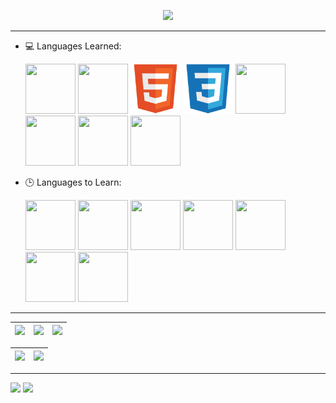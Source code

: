 <p align="center">
    <img src="https://readme-typing-svg.herokuapp.com?font=Fira+Code&pause=1000&width=435&lines=print(%22Bem+vindo+ao+meu+perfil+%22);print(%22Welcome+to+my+profile%22)">
</p>

---

- 💻 Languages Learned:

    <img src="https://cdn.jsdelivr.net/gh/devicons/devicon/icons/java/java-plain-wordmark.svg" width="80" height="80" gap="50">
    <img src="https://cdn.jsdelivr.net/gh/devicons/devicon/icons/javascript/javascript-plain.svg" width="80" height="80">
    <img src="https://github.com/devicons/devicon/blob/master/icons/html5/html5-original.svg" width="80" height="80">
    <img src="https://github.com/devicons/devicon/blob/master/icons/css3/css3-original.svg" width="80" height="80">
    <img src="https://cdn.jsdelivr.net/gh/devicons/devicon/icons/googlecloud/googlecloud-original-wordmark.svg" width="80" height="80">
    <img src="https://cdn.jsdelivr.net/gh/devicons/devicon/icons/arduino/arduino-original-wordmark.svg" width="80" height="80">
    <img src="https://cdn.jsdelivr.net/gh/devicons/devicon/icons/linux/linux-original.svg" width="80" height="80">
    <img src="https://cdn.jsdelivr.net/gh/devicons/devicon/icons/docker/docker-original.svg" width="80" height="80">

- 🕒 Languages to Learn:

  <img src="https://cdn.jsdelivr.net/gh/devicons/devicon/icons/c/c-original.svg" width="80" height="80">
  <img src="https://cdn.jsdelivr.net/gh/devicons/devicon/icons/cplusplus/cplusplus-original.svg" width="80" height="80">
  <img src="https://cdn.jsdelivr.net/gh/devicons/devicon/icons/nodejs/nodejs-original.svg" width="80" height="80">
  <img src="https://cdn.jsdelivr.net/gh/devicons/devicon/icons/react/react-original.svg" width="80" height="80">
  <img src="https://cdn.jsdelivr.net/gh/devicons/devicon/icons/swift/swift-original.svg" width="80" height="80">
  <img src="https://cdn.jsdelivr.net/gh/devicons/devicon/icons/mysql/mysql-original.svg" width="80" height="80">
  <img src="https://cdn.jsdelivr.net/gh/devicons/devicon/icons/mongodb/mongodb-original.svg" width="80" height="80">
---

| ![](http://github-profile-summary-cards.vercel.app/api/cards/stats?username=pabloleal2000&theme=nord_dark) | ![](http://github-profile-summary-cards.vercel.app/api/cards/repos-per-language?username=pabloleal2000&hide=Html&theme=nord_dark) | ![](http://github-profile-summary-cards.vercel.app/api/cards/most-commit-language?username=pabloleal2000&theme=nord_dark) |
| :-: | :-: | :-: |

| ![](http://github-profile-summary-cards.vercel.app/api/cards/profile-details?username=pabloleal2000&theme=nord_dark) | ![](https://github-readme-streak-stats.herokuapp.com/?user=pabloleal2000&hide_border=true&date_format=M%20j%5B%2C%20Y%5D&background=2D3742&stroke=2D3742&ring=6bbbca&fire=6bbbca&currStreakNum=fff&sideNums=6bbbca&currStreakLabel=6bbbca&sideLabels=fff&dates=fff) |
| :-: | :-: |

---

<div>
   <a href="https://www.linkedin.com/in/pablo-borba-leal-5a0b00231/" target="_blank"><img src="https://img.shields.io/badge/LinkedIn-0077B5?style=for-the-badge&logo=linkedin&logoColor=white" target="_blank"></a> 
      <a href = "mailto:meuemail"><img src="https://img.shields.io/badge/Microsoft_Outlook-0078D4?style=for-the-badge&logo=microsoft-outlook&logoColor=white" target="_blank"></a>
   
 
  </a>
